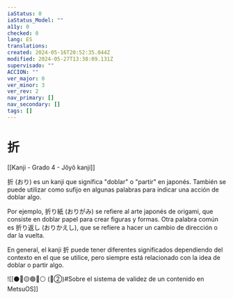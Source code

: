 ```yaml
---
iaStatus: 0
iaStatus_Model: ""
a11y: 0
checked: 0
lang: ES
translations: 
created: 2024-05-16T20:52:35.044Z
modified: 2024-05-27T13:38:09.131Z
supervisado: ""
ACCION: ""
ver_major: 0
ver_minor: 3
ver_rev: 2
nav_primary: []
nav_secondary: []
tags: []
---
```

# 折

[[Kanji - Grado 4 - Jôyô kanji]]

折 (おり) es un kanji que significa "doblar" o "partir" en japonés. También se puede utilizar como sufijo en algunas palabras para indicar una acción de doblar algo.

Por ejemplo, 折り紙 (おりがみ) se refiere al arte japonés de origami, que consiste en doblar papel para crear figuras y formas. Otra palabra común es 折り返し (おりかえし), que se refiere a hacer un cambio de dirección o dar la vuelta.

En general, el kanji 折 puede tener diferentes significados dependiendo del contexto en el que se utilice, pero siempre está relacionado con la idea de doblar o partir algo.


![[⚫🔴🟡🟢🔵⚪ (🔴②)#Sobre el sistema de validez de un contenido en MetsuOS]]
